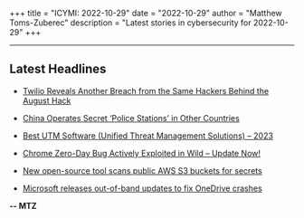 +++
title = "ICYMI: 2022-10-29"
date = "2022-10-29"
author = "Matthew Toms-Zuberec"
description = "Latest stories in cybersecurity for 2022-10-29"
+++

---------------------------------------------------------------------------
## Latest Headlines
- [Twilio Reveals Another Breach from the Same Hackers Behind the August Hack](https://thehackernews.com/2022/10/twilio-reveals-another-breach-from-same.html)

- [China Operates Secret ‘Police Stations’ in Other Countries](https://www.wired.com/story/china-police-stations-security-roundup/)

- [Best UTM Software (Unified Threat Management Solutions) – 2023](https://cybersecuritynews.com/best-utm-software/)

- [Chrome Zero-Day Bug Actively Exploited in Wild – Update Now!](https://cybersecuritynews.com/chrome-zero-day-bug/)

- [New open-source tool scans public AWS S3 buckets for secrets](https://www.bleepingcomputer.com/news/security/new-open-source-tool-scans-public-aws-s3-buckets-for-secrets/)

- [Microsoft releases out-of-band updates to fix OneDrive crashes](https://www.bleepingcomputer.com/news/microsoft/microsoft-releases-out-of-band-updates-to-fix-onedrive-crashes/)

**-- MTZ**